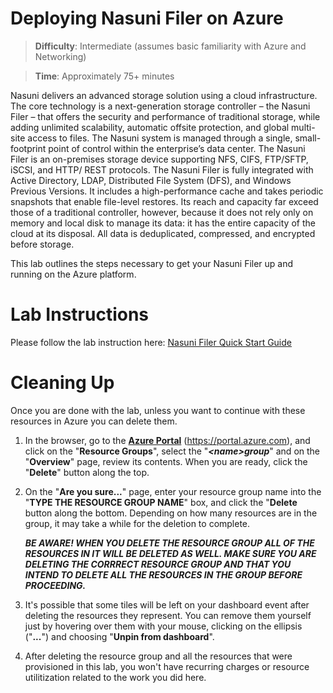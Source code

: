 # Deploying Nasuni Filer on Azure

> **Difficulty**: Intermediate (assumes basic familiarity with Azure and Networking)

> **Time**: Approximately 75+ minutes

Nasuni delivers an advanced storage solution using a cloud infrastructure. The core technology is a
next-generation storage controller – the Nasuni Filer – that offers the security and performance of
traditional storage, while adding unlimited scalability, automatic offsite protection, and global multi-site
access to files. The Nasuni system is managed through a single, small-footprint point of control within
the enterprise’s data center.
The Nasuni Filer is an on-premises storage device supporting NFS, CIFS, FTP/SFTP, iSCSI, and HTTP/
REST protocols. The Nasuni Filer is fully integrated with Active Directory, LDAP, Distributed File System
(DFS), and Windows Previous Versions. It includes a high-performance cache and takes periodic
snapshots that enable file-level restores. Its reach and capacity far exceed those of a traditional
controller, however, because it does not rely only on memory and local disk to manage its data: it has
the entire capacity of the cloud at its disposal. All data is deduplicated, compressed, and encrypted
before storage.

This lab outlines the steps necessary to get your Nasuni Filer up and running on the Azure platform.

# Lab Instructions

Please follow the lab instruction here: [Nasuni Filer Quick Start Guide](QuickStartGuide.pdf)

# Cleaning Up

Once you are done with the lab, unless you want to continue with these resources in Azure you can delete them.

1. In the browser, go to the **<a target="_blank" href="https://portal.azure.com/">Azure Portal</a>** (<a target="_blank" href="https://portal.azure.com/">https://portal.azure.com</a>), and click on the "**Resource Groups**", select the "***&lt;name&gt;group***" and on the "**Overview**" page, review its contents.  When you are ready, click the "**Delete**" button along the top.

1. On the "**Are you sure...**" page, enter your resource group name into the "**TYPE THE RESOURCE GROUP NAME**" box, and click the "**Delete** button along the bottom. Depending on how many resources are in the group, it may take a while for the deletion to complete.

    ***BE AWARE! WHEN YOU DELETE THE RESOURCE GROUP ALL OF THE RESOURCES IN IT WILL BE DELETED AS WELL.  MAKE SURE YOU ARE DELETING THE CORRRECT RESOURCE GROUP AND THAT YOU INTEND TO DELETE ALL THE RESOURCES IN THE GROUP BEFORE PROCEEDING.***

1. It's possible that some tiles will be left on your dashboard event after deleting the resources they represent.  You can remove them yourself just by hovering over them with your mouse, clicking on the ellipsis ("**...**") and choosing "**Unpin from dashboard**".

1. After deleting the resource group and all the resources that were provisioned in this lab, you won't have recurring charges or resource utilitization related to the work you did here.
